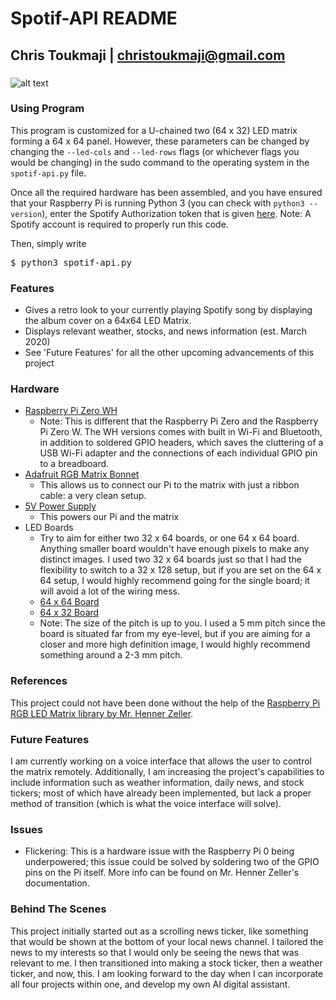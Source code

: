 #  Spotif-API README  #
## Chris Toukmaji | christoukmaji@gmail.com ##

### 

![alt text](https://github.com/christoukmaji/Spotif-API/blob/master/RPIcircuits.jpg?raw=true)

### Using Program

This program is customized for a U-chained two (64 x 32) LED matrix forming a 64 x 64 panel. However, these parameters can be changed by changing the `--led-cols` and `--led-rows` flags (or whichever flags you would be changing) in the sudo command to the operating system in the `spotif-api.py` file. 

Once all the required hardware has been assembled, and you have ensured that your Raspberry Pi is running Python 3 (you can check with `python3 --version`), enter the Spotify Authorization token that is given [here](https://developer.spotify.com/console/get-users-currently-playing-track/?market=ES&additional_types=). Note: A Spotify account is required to properly run this code.

Then, simply write <pre>$ python3 spotif-api.py</pre>


### Features

- Gives a retro look to your currently playing Spotify song by displaying the album cover on a 64x64 LED Matrix.
- Displays relevant weather, stocks, and news information (est. March 2020)
- See 'Future Features' for all the other upcoming advancements of this project 


### Hardware
- [Raspberry Pi Zero WH ](https://www.adafruit.com/product/3708)
	- Note: This is different that the Raspberry Pi Zero and the Raspberry Pi Zero W. The WH versions comes with built in Wi-Fi and Bluetooth, in addition to soldered GPIO headers, which saves the cluttering of  a USB Wi-Fi adapter and the connections of each individual GPIO pin to a breadboard. 
- [Adafruit RGB Matrix Bonnet](https://www.adafruit.com/product/3211)
	- This allows us to connect our Pi to the matrix with just a ribbon cable: a very clean setup.
- [5V Power Supply ](https://www.amazon.com/ALITOVE-100V-240V-Converter-5-5x2-1mm-Security/dp/B078RXZM4C/ref=sr_1_4?dchild=1&keywords=5v+power&qid=1609984847&sr=8-4)
	- This powers our Pi and the matrix
- LED Boards 
	- Try to aim for either two 32 x 64 boards, or one 64 x 64 board. Anything smaller board wouldn't have enough pixels to make any distinct images. I used two 32 x 64 boards just so that I had the flexibility to switch to a 32 x 128 setup, but if you are set on the 64 x 64 setup, I would highly recommend going for the single board; it will avoid a lot of the wiring mess.
	- [64 x 64 Board](https://www.adafruit.com/product/3649?gclid=EAIaIQobChMI4u-R6N2I7gIVyf7jBx22GgD_EAQYASABEgIOT_D_BwE)
	- [64 x 32 Board](https://www.adafruit.com/product/2277)
	- Note: The size of the pitch is up to you. I used a 5 mm pitch since the board is situated far from my eye-level, but if you are aiming for a closer and more high definition image, I would highly recommend something around a 2-3 mm pitch.  



### References

This project could not have been done without the help of the [Raspberry Pi RGB LED Matrix library by Mr. Henner Zeller](https://github.com/hzeller). 

### Future Features

I am currently working on a voice interface that allows the user to control the matrix remotely. Additionally, I am increasing the project's capabilities to include information such as weather information, daily news, and stock tickers; most of which have already been implemented, but lack a proper method of transition (which is what the voice interface will solve).


### Issues

- Flickering: This is a hardware issue with the Raspberry Pi 0 being underpowered; this issue could be solved by soldering two of the GPIO pins on the Pi itself. More info can be found on Mr. Henner Zeller's documentation.


### Behind The Scenes

This project initially started out as a scrolling news ticker, like something that would be shown at the bottom of your local news channel. I tailored the news to my interests so that I would only be seeing the news that was relevant to me. I then transitioned into making a stock ticker, then a weather ticker, and now, this. I am looking forward to the day when I can incorporate all four projects within one, and develop my own AI digital assistant. 


